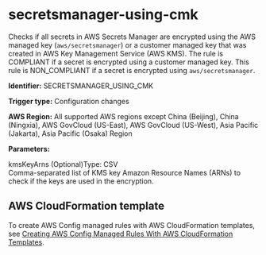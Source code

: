 # secretsmanager\-using\-cmk<a name="secretsmanager-using-cmk"></a>

Checks if all secrets in AWS Secrets Manager are encrypted using the AWS managed key \(`aws/secretsmanager`\) or a customer managed key that was created in AWS Key Management Service \(AWS KMS\)\. The rule is COMPLIANT if a secret is encrypted using a customer managed key\. This rule is NON\_COMPLIANT if a secret is encrypted using `aws/secretsmanager`\. 

**Identifier:** SECRETSMANAGER\_USING\_CMK

**Trigger type:** Configuration changes

**AWS Region:** All supported AWS regions except China \(Beijing\), China \(Ningxia\), AWS GovCloud \(US\-East\), AWS GovCloud \(US\-West\), Asia Pacific \(Jakarta\), Asia Pacific \(Osaka\) Region

**Parameters:**

kmsKeyArns \(Optional\)Type: CSV  
Comma\-separated list of KMS key Amazon Resource Names \(ARNs\) to check if the keys are used in the encryption\.

## AWS CloudFormation template<a name="w85aac12c32c17b9d529c15"></a>

To create AWS Config managed rules with AWS CloudFormation templates, see [Creating AWS Config Managed Rules With AWS CloudFormation Templates](aws-config-managed-rules-cloudformation-templates.md)\.